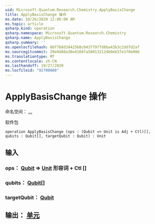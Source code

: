 ```yaml
---
uid: Microsoft.Quantum.Research.Chemistry.ApplyBasisChange
title: ApplyBasisChange 操作
ms.date: 10/26/2020 12:00:00 AM
ms.topic: article
qsharp.kind: operation
qsharp.namespace: Microsoft.Quantum.Research.Chemistry
qsharp.name: ApplyBasisChange
qsharp.summary: ''
ms.openlocfilehash: 66f7b8d3442560c0437797fd8ba43b3c2ddfd2af
ms.sourcegitcommit: 29e0d88a30e4166fa580132124b0eb57e1f0e986
ms.translationtype: MT
ms.contentlocale: zh-CN
ms.lasthandoff: 10/27/2020
ms.locfileid: "92700888"
---
```

# <a name="applybasischange-operation"></a>ApplyBasisChange 操作

命名空间： [...](xref:Microsoft.Quantum.Research.Chemistry)

软件包 [](https://nuget.org/packages/)




```qsharp
operation ApplyBasisChange (ops : (Qubit => Unit is Adj + Ctl)[], qubits : Qubit[], targetQubit : Qubit) : Unit
```


## <a name="input"></a>输入

### <a name="ops--qubit--unit-adj--ctl"></a>ops： [Qubit](xref:microsoft.quantum.lang-ref.qubit) => [Unit](xref:microsoft.quantum.lang-ref.unit) 形容词 + Ctl []




### <a name="qubits--qubit"></a>qubits： [Qubit](xref:microsoft.quantum.lang-ref.qubit)[]




### <a name="targetqubit--qubit"></a>targetQubit： [Qubit](xref:microsoft.quantum.lang-ref.qubit)





## <a name="output--unit"></a>输出： [单元](xref:microsoft.quantum.lang-ref.unit)

